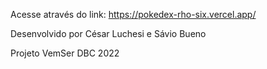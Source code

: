 Acesse através do link: https://pokedex-rho-six.vercel.app/

Desenvolvido por César Luchesi e Sávio Bueno

Projeto VemSer DBC 2022